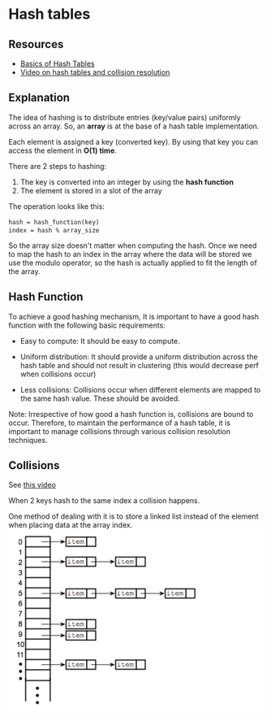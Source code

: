 # Hash tables

## Resources

- [Basics of Hash Tables](https://www.hackerearth.com/de/practice/data-structures/hash-tables/basics-of-hash-tables/tutorial/)
- [Video on hash tables and collision resolution](https://www.youtube.com/watch?v=MfhjkfocRR0)

## Explanation

The idea of hashing is to distribute entries (key/value pairs) uniformly across an array.
So, an **array** is at the base of a hash table implementation.

Each element is assigned a key (converted key). By using that key you can access the element in **O(1) time**.

There are 2 steps to hashing:

1. The key is converted into an integer by using the **hash function**
2. The element is stored in a slot of the array

The operation looks like this:

```
hash = hash_function(key)
index = hash % array_size
```

So the array size doesn't matter when computing the hash. Once we need to map the hash to an index in the array where the data will be stored we use the modulo operator, so the hash is actually applied to fit the length of the array.

## Hash Function

To achieve a good hashing mechanism, It is important to have a good hash function with the following basic requirements:

- Easy to compute: It should be easy to compute.

- Uniform distribution: It should provide a uniform distribution across the hash table and should not result in clustering (this would decrease perf when collisions occur)

- Less collisions: Collisions occur when different elements are mapped to the same hash value. These should be avoided.

Note: Irrespective of how good a hash function is, collisions are bound to occur. Therefore, to maintain the performance of a hash table, it is important to manage collisions through various collision resolution techniques.

## Collisions

See [this video](https://www.youtube.com/watch?v=MfhjkfocRR0&list=PLTxllHdfUq4f7-uHOpxXnBUbsuLiI9pmb&index=1)

When 2 keys hash to the same index a collision happens.

One method of dealing with it is to store a linked list instead of the element when placing data at the array index.
![Hash collision](images/hash-collision.png)
